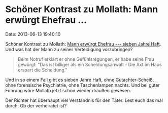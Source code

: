Schöner Kontrast zu Mollath: Mann erwürgt Ehefrau \...
======================================================

Date: 2013-06-13 19:40:10

Schöner Kontrast zu Mollath: [Mann erwürgt Ehefrau --- sieben Jahre
Haft](http://www.shz.de/nachrichten/schleswig-holstein/panorama/artikeldetail/artikel/norderstedter-erwuergte-ehefrau-sieben-jahre-haft.html).
Und was hat der Mann zu seiner Verteidigung vorzubringen?

> Beim Notruf erklärt er ohne Gefühlsregungen, er habe seine Frau
> gewürgt: \"Das ist billiger als ein Scheidungsanwalt - Die Axt im Haus
> erspart die Scheidung.\"

Und in so einem Fall gibt es sieben Jahre Haft, ohne Gutachter-Scheiß,
ohne forensische Psychiatrie, ohne Taschenlampen nachts. Und bei guter
Führung wäre Mollath jetzt schon wieder draußen gewesen.

Der Richter hat überhaupt viel Verständnis für den Täter. Lest euch das
mal durch. Ob der verheiratet ist?
